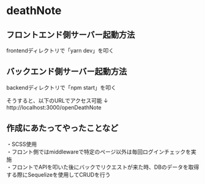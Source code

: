 # deathNote
## フロントエンド側サーバー起動方法
frontendディレクトリで「yarn dev」を叩く

## バックエンド側サーバー起動方法
backendディレクトリで「npm start」を叩く

そうすると、以下のURLでアクセス可能
↓
http://localhost:3000/openDeathNote

## 作成にあたってやったことなど
・SCSS使用<br />
・フロント側ではmiddlewareで特定のページ以外は毎回ログインチェックを実施<br />
・フロントでAPIを叩いた後にバックでリクエストが来た時、DBのデータを取得する際にSequelizeを使用してCRUDを行う
